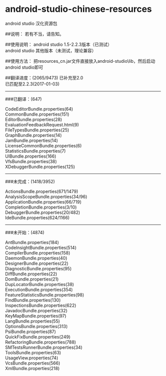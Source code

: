 # android-studio-chinese-resources
android studio 汉化资源包

##说明：
若有不当，请告知。

##使用说明：
android studio 1.5-2.2.3版本（已测试）  
android studio 其他版本（未测试，理论兼容）  

##使用方法：
把resources_cn.jar文件直接放入android-studio\lib，然后启动android studio即可

##翻译进度：(2065/9473)
已补充至2.0  
已匹配至2.2.3(2017-01-03)  

----------

###已翻译：(647)

CodeEditorBundle.properties(64)  
CommonBundle.properties(151)  
EditorBundle.properties(28)  
EvaluationFeedbackRequest.html(9)  
FileTypesBundle.properties(25)  
GraphBundle.properties(14)  
JamBundle.properties(14)  
LicenseCommonBundle.properties(6)  
StatisticsBundle.properties(7)  
UIBundle.properties(166)  
VfsBundle.properties(38)  
XDebuggerBundle.properties(125) 

----------

###未完成：(1418/3952)

ActionsBundle.properties(671/1479) 
AnalysisScopeBundle.properties(34/96)  
ApplicationBundle.properties(66/719)  
CompletionBundle.properties(3/10)  
DebuggerBundle.properties(20/482)  
IdeBundle.properties(624/1166)  

----------

###未开始：(4874)

AntBundle.properties(184)  
CodeInsightBundle.properties(514)  
CompilerBundle.properties(158)  
DaemonBundle.properties(40)  
DesignerBundle.properties(22)  
DiagnosticBundle.properties(95)  
DiffBundle.properties(22)  
DomBundle.properties(21)  
DupLocatorBundle.properties(38)  
ExecutionBundle.properties(354)  
FeatureStatisticsBundle.properties(98)  
FindBundle.properties(130)  
InspectionsBundle.properties(622)  
JavadocBundle.properties(32)  
KeyMapBundle.properties(97)  
LangBundle.properties(55)  
OptionsBundle.properties(313)  
PsiBundle.properties(87)  
QuickFixBundle.properties(249)  
RefactoringBundle.properties(788)  
SMTestsRunnerBundle.properties(34)  
ToolsBundle.properties(63)  
UsageView.properties(74)  
VcsBundle.properties(566)  
XmlBundle.properties(218)  

